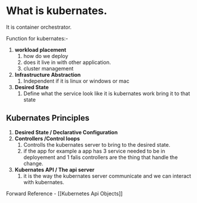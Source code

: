 
# What is kubernates.
It is container orchestrator. 

Function for kubernates:-
1) **workload placement**
	1)  how do we deploy
	2) does it live in with other application.
	3) cluster management
2)  **Infrastructure Abstraction**
	1)  Independent if it is linux or windows or mac
3) **Desired State**
	1) Define what the service look like it is kubernates work bring it to  that state


## Kubernates Principles
1) **Desired State / Declarative Configuration**
2) **Controllers /Control loops**
	1) Controlls the kubernates server to bring to the desired state.
	2) if the app for example a  app has 3 service needed to be in deployement  and 1 falis controllers are the thing that handle the change.
3)  **Kubernates API / The api server**
	1)  it is the way the kubernates server communicate  and we can interact with kubernates.


Forward Reference -
 [[Kubernetes Api Objects]]
